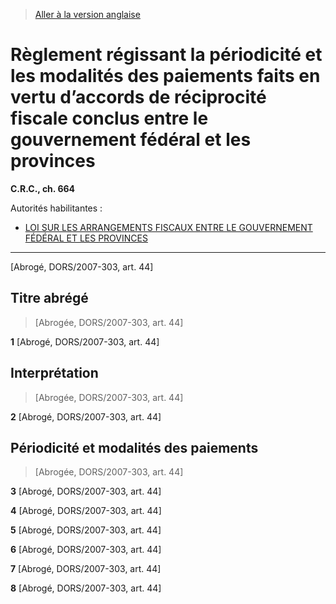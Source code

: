 > [Aller à la version anglaise](/en/Regulations/Consolidated%20Regulations%20of%20Canada/601-700/C.R.C.,%20c.%20664.md)

# Règlement régissant la périodicité et les modalités des paiements faits en vertu d’accords de réciprocité fiscale conclus entre le gouvernement fédéral et les provinces

**C.R.C., ch. 664**

Autorités habilitantes : 
- [LOI SUR LES ARRANGEMENTS FISCAUX ENTRE LE GOUVERNEMENT FÉDÉRAL ET LES PROVINCES](/fr/Lois/Lois%20du%20Canada/1970/ch.%20F-6.md)

----------


[Abrogé, DORS/2007-303, art. 44]



## Titre abrégé
> [Abrogée, DORS/2007-303, art. 44]



**1** [Abrogé, DORS/2007-303, art. 44]




## Interprétation
> [Abrogée, DORS/2007-303, art. 44]



**2** [Abrogé, DORS/2007-303, art. 44]




## Périodicité et modalités des paiements
> [Abrogée, DORS/2007-303, art. 44]



**3** [Abrogé, DORS/2007-303, art. 44]



**4** [Abrogé, DORS/2007-303, art. 44]



**5** [Abrogé, DORS/2007-303, art. 44]



**6** [Abrogé, DORS/2007-303, art. 44]



**7** [Abrogé, DORS/2007-303, art. 44]



**8** [Abrogé, DORS/2007-303, art. 44]


